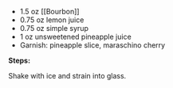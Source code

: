 * 1.5 oz [[Bourbon]]
* 0.75 oz lemon juice
* 0.75 oz simple syrup
* 1 oz unsweetened pineapple juice
* Garnish: pineapple slice, maraschino cherry
 
**Steps:**

Shake with ice and strain into glass.
